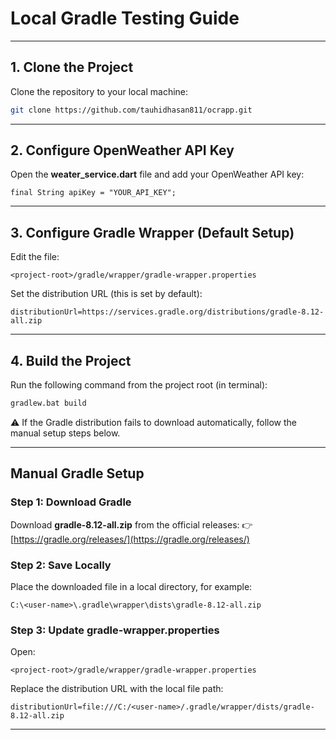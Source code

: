 # Local Gradle Testing Guide

-----

## 1\. Clone the Project

Clone the repository to your local machine:

```bash
git clone https://github.com/tauhidhasan811/ocrapp.git
```

-----

## 2\. Configure OpenWeather API Key

Open the **weater\_service.dart** file and add your OpenWeather API key:

```
final String apiKey = "YOUR_API_KEY";
```

-----

## 3\. Configure Gradle Wrapper (Default Setup)

Edit the file:

```
<project-root>/gradle/wrapper/gradle-wrapper.properties
```

Set the distribution URL (this is set by default):

```
distributionUrl=https://services.gradle.org/distributions/gradle-8.12-all.zip
```

-----

## 4\. Build the Project

Run the following command from the project root (in terminal):

```bash
gradlew.bat build
```

⚠️ If the Gradle distribution fails to download automatically, follow the manual setup steps below.

-----

## Manual Gradle Setup

### Step 1: Download Gradle

Download **gradle-8.12-all.zip** from the official releases:
👉 [https://gradle.org/releases/](https://gradle.org/releases/)

### Step 2: Save Locally

Place the downloaded file in a local directory, for example:

```
C:\<user-name>\.gradle\wrapper\dists\gradle-8.12-all.zip
```

### Step 3: Update gradle-wrapper.properties

Open:

```
<project-root>/gradle/wrapper/gradle-wrapper.properties
```

Replace the distribution URL with the local file path:

```
distributionUrl=file:///C:/<user-name>/.gradle/wrapper/dists/gradle-8.12-all.zip
```

-----
